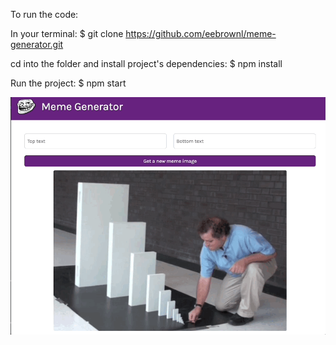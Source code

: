 To run the code:

In your terminal: $ git clone https://github.com/eebrownl/meme-generator.git

cd into the folder and install project's dependencies: $ npm install

Run the project: $ npm start

![](meme-generator.gif)
